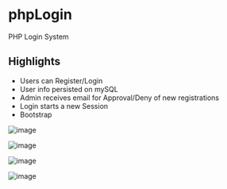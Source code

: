 # phpLogin
PHP Login System

Highlights
------

* Users can Register/Login
* User info persisted on mySQL
* Admin receives email for Approval/Deny of new registrations
* Login starts a new Session
* Bootstrap

![image](https://user-images.githubusercontent.com/25067011/27991345-933beb5c-6441-11e7-91cc-98c86a8ee592.png)

![image](https://user-images.githubusercontent.com/25067011/27991351-b65b5c12-6441-11e7-8d6d-f0dcd3a7ae92.png)

![image](https://user-images.githubusercontent.com/25067011/27991362-f3ee5f66-6441-11e7-8d8e-e8978aeb646e.png)

![image](https://user-images.githubusercontent.com/25067011/27991367-19940734-6442-11e7-8a54-f79fd990f6ee.png)
